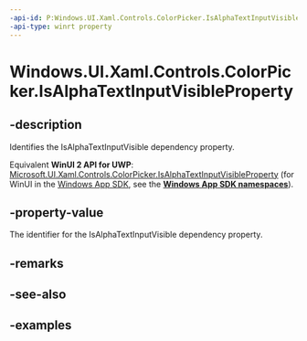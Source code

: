 ```yaml
---
-api-id: P:Windows.UI.Xaml.Controls.ColorPicker.IsAlphaTextInputVisibleProperty
-api-type: winrt property
---
```


<!-- Property syntax.
public DependencyProperty IsAlphaTextInputVisibleProperty { get; }
-->

# Windows.UI.Xaml.Controls.ColorPicker.IsAlphaTextInputVisibleProperty

## -description

Identifies the IsAlphaTextInputVisible dependency property.

Equivalent **WinUI 2 API for UWP**: [Microsoft.UI.Xaml.Controls.ColorPicker.IsAlphaTextInputVisibleProperty](/windows/winui/api/microsoft.ui.xaml.controls.colorpicker.isalphatextinputvisibleproperty) (for WinUI in the [Windows App SDK](/windows/apps/windows-app-sdk/), see the **[Windows App SDK namespaces](/windows/windows-app-sdk/api/winrt/)**).

## -property-value

The identifier for the IsAlphaTextInputVisible dependency property.

## -remarks

## -see-also

## -examples

